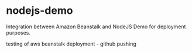 nodejs-demo
===========

Integration between Amazon Beanstalk and NodeJS Demo
for deployment purposes.

testing of aws beanstalk deployment - github pushing 
